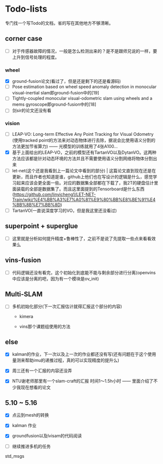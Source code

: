 # Todo-lists

专门找一个写Todo的文档，省的写在其他地方不够清晰。

## corner case

- [ ] 对于传感器故障的情况，一般是怎么检测出来的？是不是跟师兄说的一样，要上升到信号处理的程度。

### wheel

- [x] ground-fusion论文(看过了，但是还是剩下的还是看源码)
- [ ] Pose estimation based on wheel speed anomaly detection in monocular visual-inertial slam即ground-fusion中的[19]
- [ ] Tightly-coupled monocular visual-odometric slam using wheels and a mems gyroscope即ground-fusion中的[18]
- [ ] 剑sir的论文还没有看

### vision

- [ ] LEAP-VO: Long-term Effective Any Point Tracking for Visual Odometry (使用tracked point的方法来对动态物体进行去除，据说会比使用语义分割的方法更加节省算力) —— 光模型的训练就用了4张A100... 
- [x] 基于上面给出的LEAP-VO，之前的模型还有TartanVO以及DytanVO。这两种方法应该都是针对动态环境的方法并且不需要使用语义分割网络将物体分割出来
- [ ] let-net(这个还是我看到上一篇论文中看到的部分) | 这篇论文直到现在还是在更新，而且作者也知道是谁，github上他们也在写设计的逻辑是什么，感觉学习起来应该会更全面一些。对应的数据集全部都在下载了，我2T的硬盘估计里面装载的全部是数据集了。而且这里面提到的Tensorboard是什么东西(https://github.com/linyicheng1/LET-NET-Train/wiki/%E4%BB%A3%E7%A0%81%E9%80%BB%E8%BE%91%E4%BB%8B%E7%BB%8D)
- [ ] TartanVO(一直说深度学习的VO，但是我这里还没看过)

## superpoint + superglue

- [ ] 这里就是分析如何提升精度+鲁棒性了，之前不是说了先提取一些点来看看效果么

## vins-fusion 

- [ ] 代码逻辑还没有看完，这个初始化到底能不能与剩余部分进行分离(openvins中应该是分离的吧，因为有一个模块是ov_init)

## Multi-SLAM

- [ ] 多机初始化部分(下一次汇报估计就得汇报这个部分的内容)

    - kimera

    - vins那个课题组使用的方法


## else

- [x] kalman的作业，下一次以及上一次的作业都还没有写(还有问题在于这个使用量测来帮助imu的递推过程，真的可以实现精度的提升么)
- [x] 周三还有一个汇报的内容还没弄
- [x] NTU谢老师那里有一个slam-craft的汇报 时间1～1.5h小时 —— 里面介绍了不少我现在想看的论文









## 5.10 ~ 5.16

- [x] 点云到mesh的转换 
- [x] kalman 作业
- [x] groundfusion以及lvisam的代码阅读
- [ ] 继续推进多机的任务



 std_msgs 